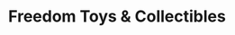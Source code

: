 ---
title: "Freedom Toys & Collectibles"
url: /bethlehem/freedom-toys-und-collectibles/
shop: Spielzeug
---